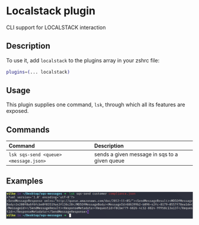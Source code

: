 #  Localstack plugin  #

CLI support for LOCALSTACK interaction

##  Description  ##
To use it, add `localstack` to the plugins array in your zshrc file:

```zsh
plugins=(... localstack)
```

##  Usage  ##

This plugin supplies one command, `lsk`, through which all its features are exposed.

## Commands

| Command       | Description                                                           |
| :------------ | :-------------------------------------------------------------------- |
| `lsk sqs-send <queue> <message.json>` | sends a given message in sqs to a given queue |

## Examples

![staging](sqs-send-result.png)
